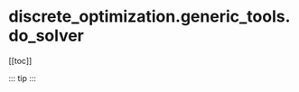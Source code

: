 # discrete_optimization.generic_tools.do_solver

[[toc]]

::: tip
<skdecide-summary></skdecide-summary>
:::

